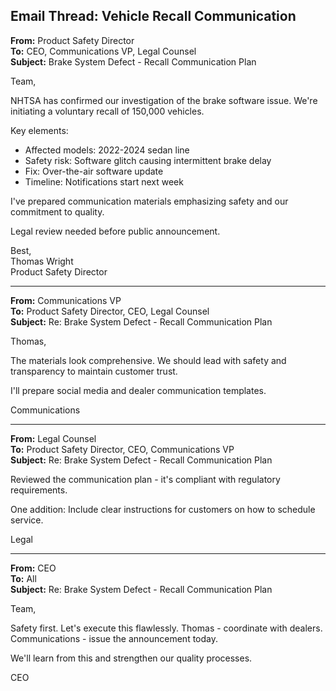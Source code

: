 ## Email Thread: Vehicle Recall Communication

**From:** Product Safety Director  
**To:** CEO, Communications VP, Legal Counsel  
**Subject:** Brake System Defect - Recall Communication Plan  

Team,

NHTSA has confirmed our investigation of the brake software issue. We're initiating a voluntary recall of 150,000 vehicles.

Key elements:
- Affected models: 2022-2024 sedan line
- Safety risk: Software glitch causing intermittent brake delay
- Fix: Over-the-air software update
- Timeline: Notifications start next week

I've prepared communication materials emphasizing safety and our commitment to quality.

Legal review needed before public announcement.

Best,  
Thomas Wright  
Product Safety Director  

---

**From:** Communications VP  
**To:** Product Safety Director, CEO, Legal Counsel  
**Subject:** Re: Brake System Defect - Recall Communication Plan  

Thomas,

The materials look comprehensive. We should lead with safety and transparency to maintain customer trust.

I'll prepare social media and dealer communication templates.

Communications  

---

**From:** Legal Counsel  
**To:** Product Safety Director, CEO, Communications VP  
**Subject:** Re: Brake System Defect - Recall Communication Plan  

Reviewed the communication plan - it's compliant with regulatory requirements.

One addition: Include clear instructions for customers on how to schedule service.

Legal  

---

**From:** CEO  
**To:** All  
**Subject:** Re: Brake System Defect - Recall Communication Plan  

Team,

Safety first. Let's execute this flawlessly. Thomas - coordinate with dealers. Communications - issue the announcement today.

We'll learn from this and strengthen our quality processes.

CEO
